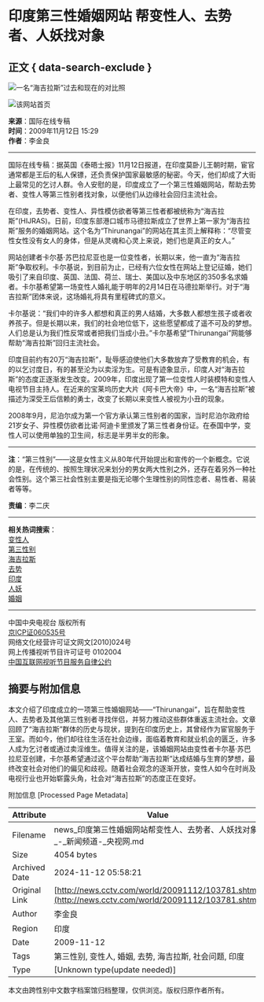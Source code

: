 # 印度第三性婚姻网站 帮变性人、去势者、人妖找对象

## 正文 { data-search-exclude }


![一名“海吉拉斯”过去和现在的对比照](http://news.cctv.com/20091112/images/1258010974039_green-385_644050a.jpg)

![该网站首页](http://news.cctv.com/20091112/images/1258010974087_nz091112008.jpg)

**来源**：国际在线专稿  
**时间**：2009年11月12日 15:29  
**作者**：李金良  

---

国际在线专稿：据英国《泰晤士报》11月12日报道，在印度莫卧儿王朝时期，宦官通常都是王后的私人保镖，还负责保护国家最敏感的秘密。今天，他们却成了大街上最常见的乞讨人群。令人安慰的是，印度成立了一个第三性婚姻网站，帮助去势者、变性人等第三性别者找对象，以便他们从边缘社会回归主流社会。

在印度，去势者、变性人、异性模仿欲者等第三性者都被统称为“海吉拉斯”(HIJRAS)。日前，印度东部港口城市马德拉斯成立了世界上第一家为“海吉拉斯”服务的婚姻网站。这个名为“Thirunangai”的网站在其主页上解释称：“尽管变性女性没有女人的身体，但是从灵魂和心灵上来说，她们也是真正的女人。”

网站创建者卡尔基·苏巴拉尼亚也是一位变性者，长期以来，他一直为“海吉拉斯”争取权利。卡尔基说，到目前为止，已经有六位女性在网站上登记征婚，她们吸引了来自印度、英国、法国、荷兰、瑞士、美国以及中东地区的350多名求婚者。卡尔基希望第一场变性人婚礼能于明年的2月14日在马德拉斯举行。对于“海吉拉斯”团体来说，这场婚礼将具有里程碑式的意义。

卡尔基说：“我们中的许多人都想和真正的男人结婚，大多数人都想生孩子或者收养孩子。但是长期以来，我们的社会地位低下，这些愿望都成了遥不可及的梦想。人们总是认为我们性反常或者把我们当成小丑。”卡尔基希望“Thirunangai”网能够帮助“海吉拉斯”回归主流社会。

印度目前约有20万“海吉拉斯”，耻辱感迫使他们大多数放弃了受教育的机会，有的以乞讨度日，有的甚至沦为以卖淫为生。可是有迹象显示，印度人对“海吉拉斯”的态度正逐渐发生改变。2009年，印度出现了第一位变性人时装模特和变性人电视节目主持人。在近来的宝莱坞历史大片《阿卡巴大帝》中，一名“海吉拉斯”被描述为深受王后信赖的勇士，改变了长期以来变性人被视为小丑的现象。

2008年9月，尼泊尔成为第一个官方承认第三性别者的国家，当时尼泊尔政府给21岁女子、异性模仿欲者比诺·阿迪卡里颁发了第三性者身份证。在泰国中学，变性人可以使用单独的卫生间，标志是半男半女的形象。

---

**注**：“第三性别”——这是女性主义从80年代开始提出和宣传的一个新概念。它说的是，在传统的、按照生理状况来划分的男女两大性别之外，还存在着另外一种社会性别。这个第三社会性别主要是指无论哪个生理性别的同性恋者、易性者、易装者等等。

**责编**：李二庆

---

**相关热词搜索**：  
[变性人](http://web.search.cctv.com/websearch.php?q=变性人)  
[第三性别](http://web.search.cctv.com/websearch.php?q=第三性别)  
[海吉拉斯](http://web.search.cctv.com/websearch.php?q=海吉拉斯)  
[去势](http://web.search.cctv.com/websearch.php?q=去势)  
[印度](http://web.search.cctv.com/websearch.php?q=印度)  
[人妖](http://web.search.cctv.com/websearch.php?q=人妖)  
[婚姻](http://web.search.cctv.com/websearch.php?q=婚姻)

---

中国中央电视台 版权所有  
[京ICP证060535号](http://www.miibeian.gov.cn/)  
网络文化经营许可证文网文\[2010\]024号  
网上传播视听节目许可证号 0102004  
[中国互联网视听节目服务自律公约](http://news.cctv.com/special/C20456/01/index.shtml)

## 摘要与附加信息

<!-- tcd_abstract -->
本文介绍了印度成立的一项第三性婚姻网站——“Thirunangai”，旨在帮助变性人、去势者及其他第三性别者寻找伴侣，并努力推动这些群体重返主流社会。文章回顾了“海吉拉斯”群体的历史与现状，提到在印度历史上，其曾经作为宦官服务于王室。而如今，他们却往往生活在社会边缘，面临着教育和就业机会的匮乏，许多人成为乞讨者或通过卖淫维生。值得关注的是，该婚姻网站由变性者卡尔基·苏巴拉尼亚创建，卡尔基希望通过这个平台帮助“海吉拉斯”达成结婚与生育的梦想，最终改变社会对他们的偏见和歧视。随着社会观念的逐渐开放，变性人如今在时尚及电视行业也开始崭露头角，社会对“海吉拉斯”的态度正在变好。
<!-- tcd_abstract_end -->

附加信息 [Processed Page Metadata]

| Attribute       | Value                                  |
|-----------------|----------------------------------------|
| Filename        | news_印度第三性婚姻网站帮变性人、去势者、人妖找对象_-_新闻频道-_央视网.md                             |
| Size            | 4054 bytes                           |
| Archived Date   | 2024-11-12 05:58:21                             |
| Original Link   | [http://news.cctv.com/world/20091112/103781.shtml](http://news.cctv.com/world/20091112/103781.shtml)                       |
| Author          | 李金良                               |
| Region          | 印度                               |
| Date            | 2009-11-12                                 |
| Tags            | 第三性别, 变性人, 婚姻, 去势, 海吉拉斯, 社会问题, 印度                                 |
| Type            | [Unknown type(update needed)]                                 |
<!-- tcd_table_end -->

本文由跨性别中文数字档案馆归档整理，仅供浏览。版权归原作者所有。

